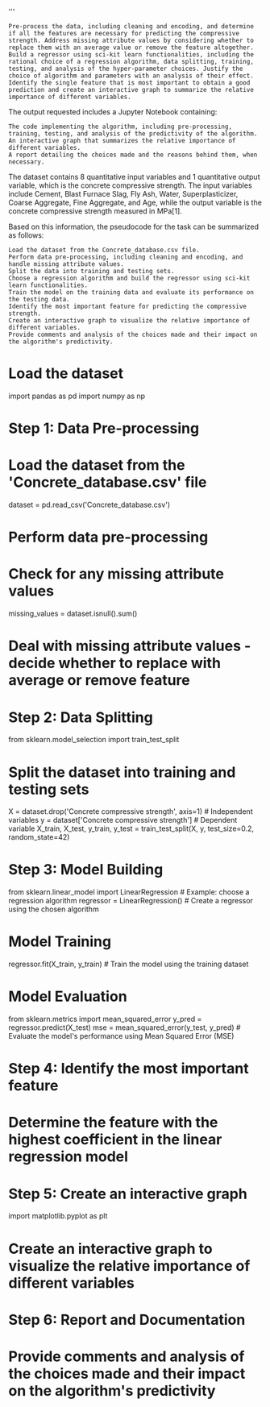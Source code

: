 '''

    Pre-process the data, including cleaning and encoding, and determine if all the features are necessary for predicting the compressive strength. Address missing attribute values by considering whether to replace them with an average value or remove the feature altogether.
    Build a regressor using sci-kit learn functionalities, including the rational choice of a regression algorithm, data splitting, training, testing, and analysis of the hyper-parameter choices. Justify the choice of algorithm and parameters with an analysis of their effect.
    Identify the single feature that is most important to obtain a good prediction and create an interactive graph to summarize the relative importance of different variables.

The output requested includes a Jupyter Notebook containing:

    The code implementing the algorithm, including pre-processing, training, testing, and analysis of the predictivity of the algorithm.
    An interactive graph that summarizes the relative importance of different variables.
    A report detailing the choices made and the reasons behind them, when necessary.

The dataset contains 8 quantitative input variables and 1 quantitative output variable, which is the concrete compressive strength. The input variables include Cement, Blast Furnace Slag, Fly Ash, Water, Superplasticizer, Coarse Aggregate, Fine Aggregate, and Age, while the output variable is the concrete compressive strength measured in MPa[1].

Based on this information, the pseudocode for the task can be summarized as follows:

    Load the dataset from the Concrete_database.csv file.
    Perform data pre-processing, including cleaning and encoding, and handle missing attribute values.
    Split the data into training and testing sets.
    Choose a regression algorithm and build the regressor using sci-kit learn functionalities.
    Train the model on the training data and evaluate its performance on the testing data.
    Identify the most important feature for predicting the compressive strength.
    Create an interactive graph to visualize the relative importance of different variables.
    Provide comments and analysis of the choices made and their impact on the algorithm's predictivity.



# Load the dataset
import pandas as pd
import numpy as np

# Step 1: Data Pre-processing
# Load the dataset from the 'Concrete_database.csv' file
dataset = pd.read_csv('Concrete_database.csv')

# Perform data pre-processing
# Check for any missing attribute values
missing_values = dataset.isnull().sum()
# Deal with missing attribute values - decide whether to replace with average or remove feature

# Step 2: Data Splitting
from sklearn.model_selection import train_test_split
# Split the dataset into training and testing sets
X = dataset.drop('Concrete compressive strength', axis=1)  # Independent variables
y = dataset['Concrete compressive strength']  # Dependent variable
X_train, X_test, y_train, y_test = train_test_split(X, y, test_size=0.2, random_state=42)

# Step 3: Model Building
from sklearn.linear_model import LinearRegression  # Example: choose a regression algorithm
regressor = LinearRegression()  # Create a regressor using the chosen algorithm

# Model Training
regressor.fit(X_train, y_train)  # Train the model using the training dataset

# Model Evaluation
from sklearn.metrics import mean_squared_error
y_pred = regressor.predict(X_test)
mse = mean_squared_error(y_test, y_pred)  # Evaluate the model's performance using Mean Squared Error (MSE)

# Step 4: Identify the most important feature
# Determine the feature with the highest coefficient in the linear regression model

# Step 5: Create an interactive graph
import matplotlib.pyplot as plt
# Create an interactive graph to visualize the relative importance of different variables

# Step 6: Report and Documentation
# Provide comments and analysis of the choices made and their impact on the algorithm's predictivity
